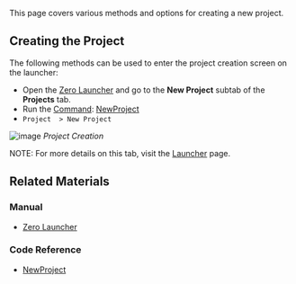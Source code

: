 This page covers various methods and options for creating a new project.


## Creating the Project

The following methods can be used to enter the project creation screen on the launcher:
* Open the [Zero Launcher](https://github.com/ZilchEngine/ZilchDocs/blob/master/zero_editor_documentation/zeromanual/editor/launcher.markdown) and go to the **New Project** subtab of the **Projects** tab.
* Run  the [Command](https://github.com/ZilchEngine/ZilchDocs/blob/master/zero_editor_documentation/zeromanual/editor/editorcommands/commands.markdown): [NewProject](https://github.com/ZilchEngine/ZilchDocs/blob/master/code_reference/command_reference.markdown#newproject)
* `Project  > New Project`



![image](https://media.githubusercontent.com/media/ZilchEngine/ZilchFiles/master/doc_files/47798.png) *Project Creation*


NOTE: For more details on this tab, visit the [Launcher](https://github.com/ZilchEngine/ZilchDocs/blob/master/zero_editor_documentation/zeromanual/editor/launcher.markdown#new-project) page.

 ## Related Materials
 ### Manual
- [Zero Launcher](https://github.com/ZilchEngine/ZilchDocs/blob/master/zero_editor_documentation/zeromanual/editor/launcher.markdown)

 ### Code Reference
- [NewProject](https://github.com/ZilchEngine/ZilchDocs/blob/master/code_reference/command_reference.markdown#newproject) 

 